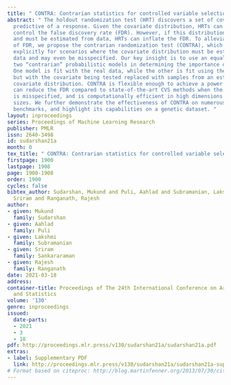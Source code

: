 ```yaml
---
title: " CONTRA: Contrarian statistics for controlled variable selection "
abstract: " The holdout randomization test (HRT) discovers a set of covariates most
  predictive of a response. Given the covariate distribution, HRTs can explicitly
  control the false discovery rate (FDR). However, if this distribution is unknown
  and must be estimated from data, HRTs can inflate the FDR. To alleviate the inflation
  of FDR, we propose the contrarian randomization test (CONTRA), which is designed
  explicitly for scenarios where the covariate distribution must be estimated from
  data and may even be misspecified. Our key insight is to use an equal mixture of
  two “contrarian” probabilistic models in determining the importance of a covariate.
  One model is fit with the real data, while the other is fit using the same data,
  but with the covariate being tested replaced with samples from an estimate of the
  covariate distribution. CONTRA is flexible enough to achieve a power of 1 asymptotically,
  can reduce the FDR compared to state-of-the-art CVS methods when the covariate distribution
  is misspecified, and is computationally efficient in high dimensions and large sample
  sizes. We further demonstrate the effectiveness of CONTRA on numerous synthetic
  benchmarks, and highlight its capabilities on a genetic dataset. "
layout: inproceedings
series: Proceedings of Machine Learning Research
publisher: PMLR
issn: 2640-3498
id: sudarshan21a
month: 0
tex_title: " CONTRA: Contrarian statistics for controlled variable selection "
firstpage: 1900
lastpage: 1908
page: 1900-1908
order: 1900
cycles: false
bibtex_author: Sudarshan, Mukund and Puli, Aahlad and Subramanian, Lakshmi and Sankararaman,
  Sriram and Ranganath, Rajesh
author:
- given: Mukund
  family: Sudarshan
- given: Aahlad
  family: Puli
- given: Lakshmi
  family: Subramanian
- given: Sriram
  family: Sankararaman
- given: Rajesh
  family: Ranganath
date: 2021-03-18
address: 
container-title: Proceedings of The 24th International Conference on Artificial Intelligence
  and Statistics
volume: '130'
genre: inproceedings
issued:
  date-parts:
  - 2021
  - 3
  - 18
pdf: http://proceedings.mlr.press/v130/sudarshan21a/sudarshan21a.pdf
extras:
- label: Supplementary PDF
  link: http://proceedings.mlr.press/v130/sudarshan21a/sudarshan21a-supp.pdf
# Format based on citeproc: http://blog.martinfenner.org/2013/07/30/citeproc-yaml-for-bibliographies/
---
```

